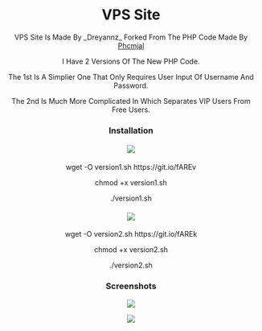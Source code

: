 <h1 align="center">VPS Site</h1>


<p align="center">VPS Site Is Made By _Dreyannz_ Forked From The PHP Code Made By <a href=https://www.phcorner.net/members/1189527/>Phcmjal</a></p>
<p align="center">I Have 2 Versions Of The New PHP Code.</p>
<p align="center"> The 1st Is A Simplier One That Only Requires User Input Of Username And Password.</p>
<p align="center">The 2nd Is Much More Complicated In Which Separates VIP Users From Free Users.</p>

<h3 align="center">Installation</h3>
<h4 align="center"><img src="https://img.shields.io/badge/Version-1.0-blue.svg"></h4>
  <p align="center">wget -O version1.sh https://git.io/fAREv</p>
  <p align="center">chmod +x version1.sh</p>
  <p align="center">./version1.sh</p>
<h4 align="center"><img src="https://img.shields.io/badge/Version-2.0-blue.svg"></h4>
 <p align="center">wget -O version2.sh https://git.io/fAREk</p>
  <p align="center">chmod +x version2.sh</p>
  <p align="center">./version2.sh</p>
  
  

<h3 align="center">Screenshots</h3>
<p align="center">
<img src="https://raw.githubusercontent.com/Dreyannz/VPS_Site/master/Screenshots/1.JPG">
   </p>
   <p align="center">
<img src="https://raw.githubusercontent.com/Dreyannz/VPS_Site/master/Screenshots/2.JPG">
   </p>



